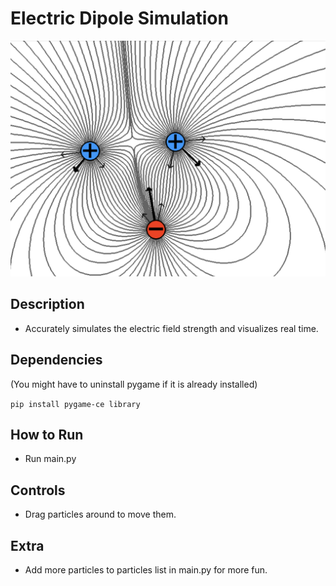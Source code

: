 # Electric Dipole Simulation

![image of simulation](simulation.png)

## Description
- Accurately simulates the electric field strength and visualizes real time.

## Dependencies
(You might have to uninstall pygame if it is already installed)

```pip install pygame-ce library```

## How to Run
- Run main.py

## Controls
- Drag particles around to move them.

## Extra
- Add more particles to particles list in main.py for more fun.
